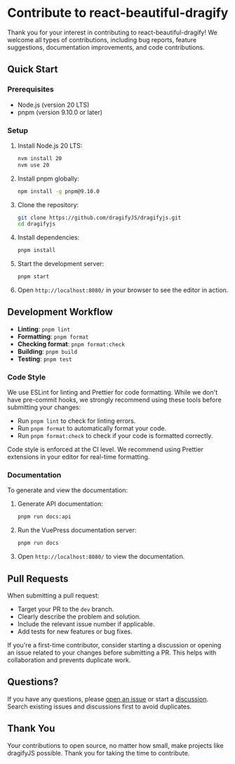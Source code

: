 # Contribute to react-beautiful-dragify

Thank you for your interest in contributing to react-beautiful-dragify! We welcome all types of contributions, including bug reports, feature suggestions, documentation improvements, and code contributions.

## Quick Start

### Prerequisites

- Node.js (version 20 LTS)
- pnpm (version 9.10.0 or later)

### Setup

1. Install Node.js 20 LTS:

   ```bash
   nvm install 20
   nvm use 20
   ```

2. Install pnpm globally:

   ```bash
   npm install -g pnpm@9.10.0
   ```

3. Clone the repository:

   ```bash
   git clone https://github.com/dragifyJS/dragifyjs.git
   cd dragifyjs
   ```

4. Install dependencies:

   ```bash
   pnpm install
   ```

5. Start the development server:

   ```bash
   pnpm start
   ```

6. Open `http://localhost:8080/` in your browser to see the editor in action.

## Development Workflow

- **Linting**: `pnpm lint`
- **Formatting**: `pnpm format`
- **Checking format**: `pnpm format:check`
- **Building**: `pnpm build`
- **Testing**: `pnpm test`

### Code Style

We use ESLint for linting and Prettier for code formatting. While we don't have pre-commit hooks, we strongly recommend using these tools before submitting your changes:

- Run `pnpm lint` to check for linting errors.
- Run `pnpm format` to automatically format your code.
- Run `pnpm format:check` to check if your code is formatted correctly.

Code style is enforced at the CI level. We recommend using Prettier extensions in your editor for real-time formatting.

### Documentation

To generate and view the documentation:

1. Generate API documentation:

   ```bash
   pnpm run docs:api
   ```

2. Run the VuePress documentation server:

   ```bash
   pnpm run docs
   ```

3. Open `http://localhost:8080/` to view the documentation.

## Pull Requests

When submitting a pull request:

- Target your PR to the `dev` branch.
- Clearly describe the problem and solution.
- Include the relevant issue number if applicable.
- Add tests for new features or bug fixes.

If you're a first-time contributor, consider starting a discussion or opening an issue related to your changes before submitting a PR. This helps with collaboration and prevents duplicate work.

## Questions?

If you have any questions, please [open an issue](https://github.com/dragifyJS/dragifyjs/issues) or start a [discussion](https://github.com/dragifyJS/dragifyjs/discussions). Search existing issues and discussions first to avoid duplicates.

## Thank You

Your contributions to open source, no matter how small, make projects like dragifyJS possible. Thank you for taking the time to contribute.

